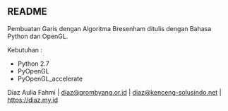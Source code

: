 ## README

Pembuatan Garis dengan Algoritma Bresenham ditulis dengan Bahasa Python dan OpenGL.

Kebutuhan :
- Python 2.7
- PyOpenGL
- PyOpenGL_accelerate

Diaz Aulia Fahmi | diaz@grombyang.or.id | diaz@kenceng-solusindo.net | https://diaz.my.id
